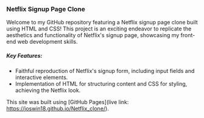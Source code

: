 ### Netflix Signup Page Clone

Welcome to my GitHub repository featuring a Netflix signup page clone built using HTML and CSS! 
This project is an exciting endeavor to replicate the aesthetics and functionality of Netflix's 
signup page, showcasing my front-end web development skills.

##### Key Features:

* Faithful reproduction of Netflix's signup form, including input fields and interactive elements.
* Implementation of HTML for structuring content and CSS for styling, achieving the Netflix look.

This site was built using [GitHub Pages](live link: https://joswin18.github.io/Netflix_clone/).
